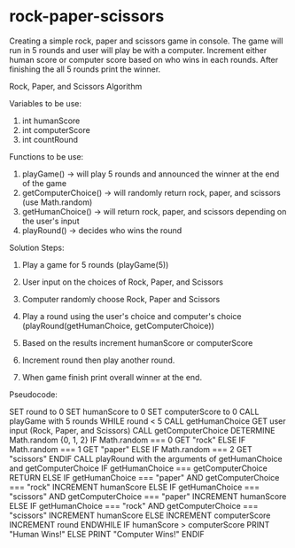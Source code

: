 # rock-paper-scissors

Creating a simple rock, paper and scissors game in console. The game will run in 5 rounds and user will play be with a computer. Increment either human score or computer score based on who wins in each rounds. After finishing the all 5 rounds print the winner.


Rock, Paper, and Scissors Algorithm

Variables to be use:
    
1. int humanScore
2. int computerScore
3. int countRound



Functions to be use:

1. playGame() -> will play 5 rounds and announced the winner at the end of the game
2. getComputerChoice() -> will randomly return rock, paper, and scissors (use Math.random)
3. getHumanChoice() -> will return rock, paper, and scissors depending on the user's input
4. playRound() -> decides who wins the round



Solution Steps:


1. Play a game for 5 rounds (playGame(5))

2. User input on the choices of Rock, Paper, and Scissors

3. Computer randomly choose Rock, Paper and Scissors

4. Play a round using the user's choice and computer's choice (playRound(getHumanChoice, getComputerChoice))

5. Based on the results increment humanScore or computerScore

6. Increment round then play another round.

7. When game finish print overall winner at the end.




Pseudocode:

SET round to 0
SET humanScore to 0
SET computerScore to 0
CALL playGame with 5 rounds
    WHILE round < 5
        CALL getHumanChoice
            GET user input (Rock, Paper, and Scissors)
        CALL getComputerChoice
            DETERMINE Math.random {0, 1, 2}
                IF Math.random === 0
                    GET "rock"
                ELSE IF Math.random === 1
                    GET "paper"
                ELSE IF Math.random === 2
                    GET "scissors"
                ENDIF
        CALL playRound with the arguments of getHumanChoice and getComputerChoice
            IF getHumanChoice === getComputerChoice
                RETURN
            ELSE IF getHumanChoice === "paper" AND getComputerChoice === "rock"
                INCREMENT humanScore
            ELSE IF getHumanChoice === "scissors" AND getComputerChoice === "paper"
                INCREMENT humanScore
            ELSE IF getHumanChoice === "rock" AND getComputerChoice === "scissors"
                INCREMENT humanScore
            ELSE
                INCREMENT computerScore
            INCREMENT round
    ENDWHILE
IF humanScore > computerScore
    PRINT "Human Wins!"
ELSE
    PRINT "Computer Wins!"
ENDIF


